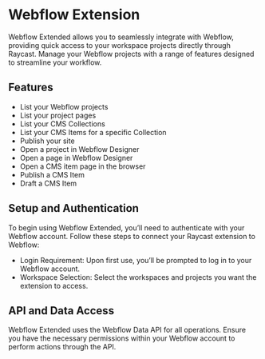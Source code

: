 # Webflow Extension

Webflow Extended allows you to seamlessly integrate with Webflow, providing quick access to your workspace projects directly through Raycast. Manage your Webflow projects with a range of features designed to streamline your workflow.

## Features

- List your Webflow projects
- List your project pages
- List your CMS Collections
- List your CMS Items for a specific Collection
- Publish your site
- Open a project in Webflow Designer
- Open a page in Webflow Designer
- Open a CMS item page in the browser
- Publish a CMS Item
- Draft a CMS Item

## Setup and Authentication

To begin using Webflow Extended, you’ll need to authenticate with your Webflow account. Follow these steps to connect your Raycast extension to Webflow:

- Login Requirement: Upon first use, you’ll be prompted to log in to your Webflow account.
- Workspace Selection: Select the workspaces and projects you want the extension to access.

## API and Data Access

Webflow Extended uses the Webflow Data API for all operations. Ensure you have the necessary permissions within your Webflow account to perform actions through the API.
